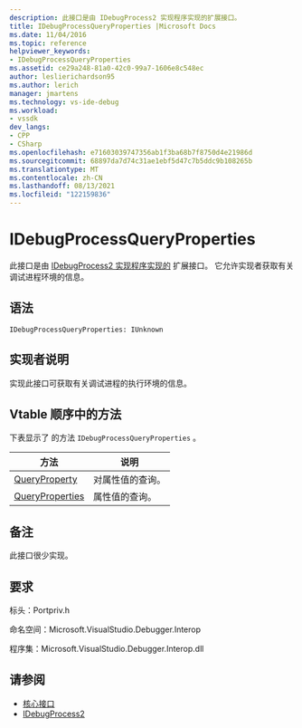 ```yaml
---
description: 此接口是由 IDebugProcess2 实现程序实现的扩展接口。
title: IDebugProcessQueryProperties |Microsoft Docs
ms.date: 11/04/2016
ms.topic: reference
helpviewer_keywords:
- IDebugProcessQueryProperties
ms.assetid: ce29a248-81a0-42c0-99a7-1606e8c548ec
author: leslierichardson95
ms.author: lerich
manager: jmartens
ms.technology: vs-ide-debug
ms.workload:
- vssdk
dev_langs:
- CPP
- CSharp
ms.openlocfilehash: e71603039747356ab1f3ba68b7f8750d4e21986d
ms.sourcegitcommit: 68897da7d74c31ae1ebf5d47c7b5ddc9b108265b
ms.translationtype: MT
ms.contentlocale: zh-CN
ms.lasthandoff: 08/13/2021
ms.locfileid: "122159836"
---
```

# <a name="idebugprocessqueryproperties"></a>IDebugProcessQueryProperties
此接口是由 [IDebugProcess2 实现程序实现的](../../../extensibility/debugger/reference/idebugprocess2.md) 扩展接口。 它允许实现者获取有关调试进程环境的信息。

## <a name="syntax"></a>语法

```
IDebugProcessQueryProperties: IUnknown
```

## <a name="notes-for-implementers"></a>实现者说明
 实现此接口可获取有关调试进程的执行环境的信息。

## <a name="methods-in-vtable-order"></a>Vtable 顺序中的方法
 下表显示了 的方法 `IDebugProcessQueryProperties` 。

|方法|说明|
|------------|-----------------|
|[QueryProperty](../../../extensibility/debugger/reference/idebugprocessqueryproperties-queryproperty.md)|对属性值的查询。|
|[QueryProperties](../../../extensibility/debugger/reference/idebugprocessqueryproperties-queryproperties.md)|属性值的查询。|

## <a name="remarks"></a>备注
 此接口很少实现。

## <a name="requirements"></a>要求
 标头：Portpriv.h

 命名空间：Microsoft.VisualStudio.Debugger.Interop

 程序集：Microsoft.VisualStudio.Debugger.Interop.dll

## <a name="see-also"></a>请参阅
- [核心接口](../../../extensibility/debugger/reference/core-interfaces.md)
- [IDebugProcess2](../../../extensibility/debugger/reference/idebugprocess2.md)
